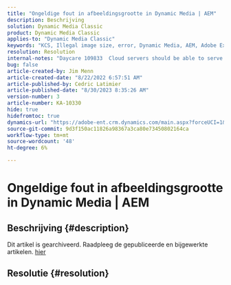 ```yaml
---
title: "Ongeldige fout in afbeeldingsgrootte in Dynamic Media | AEM"
description: Beschrijving
solution: Dynamic Media Classic
product: Dynamic Media Classic
applies-to: "Dynamic Media Classic"
keywords: "KCS, Illegal image size, error, Dynamic Media, AEM, Adobe Experience Manager"
resolution: Resolution
internal-notes: "Daycare 109833  Cloud servers should be able to serve 10000x10000 as a maximum. Check with Tech Ops if any problem with this"
bug: false
article-created-by: Jim Menn
article-created-date: "8/22/2022 6:57:51 AM"
article-published-by: Cedric Latimier
article-published-date: "8/30/2023 8:35:26 AM"
version-number: 3
article-number: KA-10330
hide: true
hidefromtoc: true
dynamics-url: "https://adobe-ent.crm.dynamics.com/main.aspx?forceUCI=1&pagetype=entityrecord&etn=knowledgearticle&id=804669ba-e721-ed11-b83e-0022480866ad"
source-git-commit: 9d3f150ac11826a98367a3ca80e73450802164ca
workflow-type: tm+mt
source-wordcount: '48'
ht-degree: 6%

---
```


# Ongeldige fout in afbeeldingsgrootte in Dynamic Media | AEM

## Beschrijving {#description}

Dit artikel is gearchiveerd. Raadpleeg de gepubliceerde en bijgewerkte artikelen. [hier](https://experienceleague.adobe.com/search.html#sort=relevancy)

## Resolutie {#resolution}

